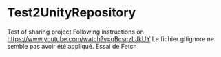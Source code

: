 ﻿# Test2UnityRepository 
Test of sharing project Following instructions on https://www.youtube.com/watch?v=qBcsczLJkUY Le fichier gitignore ne semble pas avoir été appliqué.  Essai de Fetch
